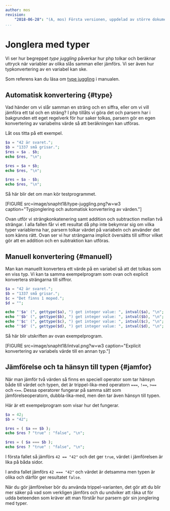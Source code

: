 ```yaml
---
author: mos
revision:
    "2018-06-28": "(A, mos) Första versionen, uppdelad av större dokument."
...
```

Jonglera med typer
=======================

Vi ser hur begreppet _type juggling_ påverkar hur php tolkar och beräknar uttryck när variabler av olika slås samman eller jämförs. Vi ser även hur typkonvertering av en variabel kan ske.

Som referens kan du läsa om [type juggling](http://php.net/manual/en/language.types.type-juggling.php) i manualen.



Automatisk konvertering {#type}
-----------------------

Vad händer om vi slår samman en sträng och en siffra, eller om vi vill jämföra ett tal och en sträng? I php tillåts vi göra det och parsern har i bakgrunden ett eget regelverk för hur saker tolkas, parsern gör en egen konvertering av variabelns värde så att beräkningen kan utföras.

Låt oss titta på ett exempel.

```php
$a = "42 är svaret.";
$b = "1337 små grisar.";
$res = $a . $b;
echo $res, "\n";

$res = $a + $b;
echo $res, "\n";

$res = $a - $b;
echo $res, "\n";
```

Så här blir det om man kör testprogrammet.

[FIGURE src=image/snapht18/type-juggling.png?w=w3 caption="Typjonglering och automatisk konvertering av värden."]

Ovan utför vi strängkonkatenering samt addition och subtraction mellan två strängar. I alla fallen får vi ett resultat då php inte bekymrar sig om vilka typer variablerna har, parsern tolkar värdet på variabeln och använder det som känns rätt. Ovan ser vi hur strängarna implicit översätts till siffror vilket gör att en addition och en subtraktion kan utföras. 



Manuell konvertering {#manuell}
-----------------------

Man kan manuellt konvertera ett värde på en variabel så att det tolkas som en viss typ. Vi kan ta samma exempelprogram som ovan och explicit konvertera strängarna till siffror.

```php
$a = "42 är svaret.";
$b = "1337 små grisar.";
$c = "Det finns 1 moped.";
$d = "";

echo "'$a' (", gettype($a), ") get integer value: ", intval($a), "\n";
echo "'$b' (", gettype($b), ") get integer value: ", intval($b), "\n";
echo "'$c' (", gettype($c), ") get integer value: ", intval($c), "\n";
echo "'$d' (", gettype($d), ") get integer value: ", intval($d), "\n";
```

Så här blir utskriften av ovan exempelprogram.

[FIGURE src=image/snapht18/intval.png?w=w3 caption="Explicit konvertering av variabels värde till en annan typ."]



Jämförelse och ta hänsyn till typen {#jamfor}
-----------------------

När man jämför två värden så finns en speciell operator som tar hänsyn både till värdet och typen, det är trippel-lika-med operatorn `===`, `!==`, `>==` och `<==`. Dessa operatorer fungerar på samma sätt som jämförelseoperatorn, dubbla-lika-med, men den tar även hänsyn till typen.

Här är ett exempelprogram som visar hur det fungerar.

```php
$a = 42;
$b = "42";

$res = ( $a == $b );
echo $res ? "true" : "false", "\n";

$res = ( $a === $b );
echo $res ? "true" : "false", "\n";
```

I första fallet så jämförs `42 == "42"` och det ger `true`, värdet i jämförelsen är lika på båda sidor.

I andra fallet jämförs `42 === "42"` och värdet är detsamma men typen är olika och därför ger resultatet `false`.

När du gör jämförelser bör du använda trippel-varianten, det gör att du blir mer säker på vad som verkligen jämförs och du undviker att råka ut för udda beteenden som kräver att man förstår hur parsern gör sin jonglering med typer.
